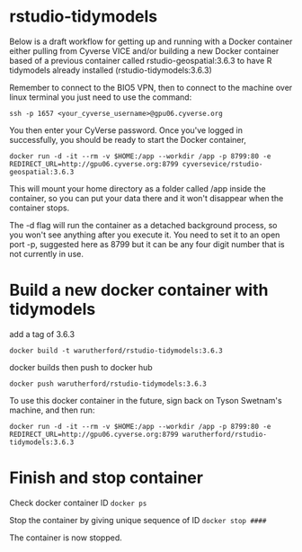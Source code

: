 # rstudio-tidymodels

Below is a draft workflow for getting up and running with a Docker container either pulling from Cyverse VICE and/or building a new Docker container based of a previous container called rstudio-geospatial:3.6.3 to have R tidymodels already installed (rstudio-tidymodels:3.6.3)

Remember to connect to the BIO5 VPN, then to connect to the machine over linux terminal you just need to use the command:

`ssh -p 1657 <your_cyverse_username>@gpu06.cyverse.org`

You then enter your CyVerse password. Once you've logged in successfully, you should be ready to start the Docker container,

`docker run -d -it --rm -v $HOME:/app --workdir /app -p 8799:80 -e REDIRECT_URL=http://gpu06.cyverse.org:8799 cyversevice/rstudio-geospatial:3.6.3`

This will mount your home directory as a folder called /app inside the container, so you can put your data there and it won't disappear when the container stops. 

The -d flag will run the container as a detached background process, so you won't see anything after you execute it. You need to set it to an open port -p, suggested here as 8799 but it can be any four digit number that is not currently in use.

# Build a new docker container with tidymodels

add a tag of 3.6.3

`docker build -t warutherford/rstudio-tidymodels:3.6.3`

docker builds then push to docker hub

`docker push warutherford/rstudio-tidymodels:3.6.3`

To use this docker container in the future, sign back on Tyson Swetnam's machine, and then run:

`docker run -d -it --rm -v $HOME:/app --workdir /app -p 8799:80 -e REDIRECT_URL=http://gpu06.cyverse.org:8799 warutherford/rstudio-tidymodels:3.6.3`

# Finish and stop container

Check docker container ID
`docker ps`

Stop the container by giving unique sequence of ID
`docker stop ####`

The container is now stopped.

